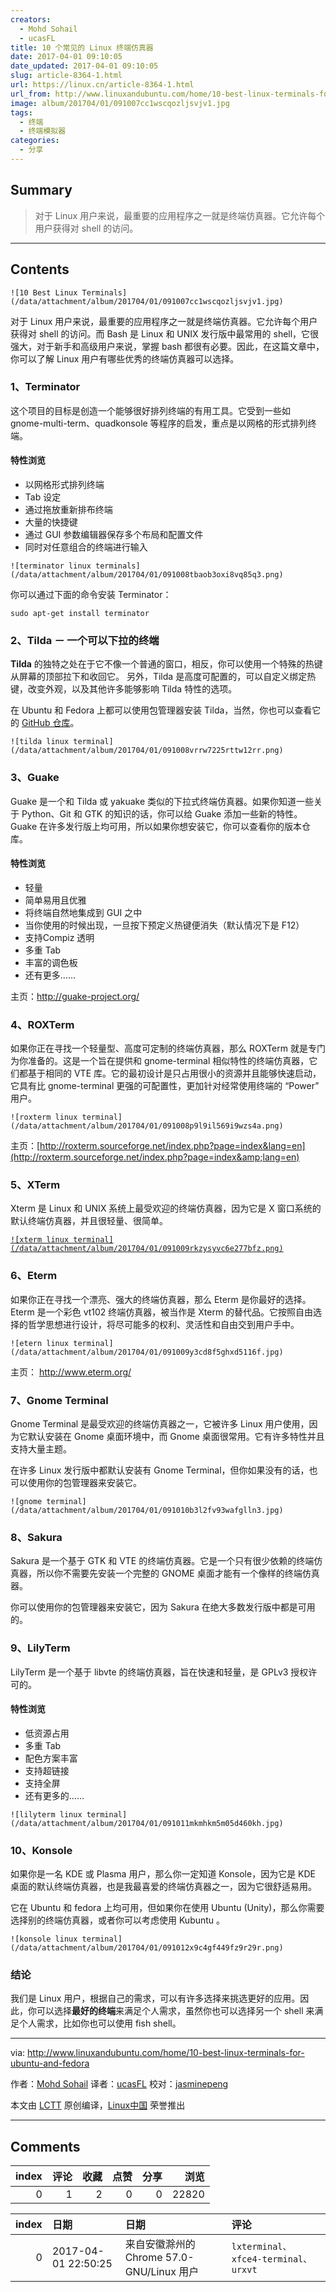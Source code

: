 ```yaml
---
creators:
  - Mohd Sohail
  - ucasFL
title: 10 个常见的 Linux 终端仿真器
date: 2017-04-01 09:10:05
date_updated: 2017-04-01 09:10:05
slug: article-8364-1.html
url: https://linux.cn/article-8364-1.html
url_from: http://www.linuxandubuntu.com/home/10-best-linux-terminals-for-ubuntu-and-fedora
image: album/201704/01/091007cc1wscqozljsvjv1.jpg
tags:
  - 终端
  - 终端模拟器
categories:
  - 分享
---
```


## Summary

> 对于 Linux 用户来说，最重要的应用程序之一就是终端仿真器。它允许每个用户获得对 shell 的访问。

***

<!-- more -->

## Contents

`![10 Best Linux Terminals](/data/attachment/album/201704/01/091007cc1wscqozljsvjv1.jpg)`

对于 Linux 用户来说，最重要的应用程序之一就是终端仿真器。它允许每个用户获得对 shell 的访问。而 Bash 是 Linux 和 UNIX 发行版中最常用的 shell，它很强大，对于新手和高级用户来说，掌握 bash 都很有必要。因此，在这篇文章中，你可以了解 Linux 用户有哪些优秀的终端仿真器可以选择。

### 1、Terminator

这个项目的目标是创造一个能够很好排列终端的有用工具。它受到一些如 gnome-multi-term、quadkonsole 等程序的启发，重点是以网格的形式排列终端。

#### 特性浏览

* 以网格形式排列终端
* Tab 设定
* 通过拖放重新排布终端
* 大量的快捷键
* 通过 GUI 参数编辑器保存多个布局和配置文件
* 同时对任意组合的终端进行输入

`![terminator linux terminals](/data/attachment/album/201704/01/091008tbaob3oxi8vq85q3.png)`

你可以通过下面的命令安装 Terminator：

```shell
sudo apt-get install terminator
```

### 2、Tilda － 一个可以下拉的终端

**Tilda** 的独特之处在于它不像一个普通的窗口，相反，你可以使用一个特殊的热键从屏幕的顶部拉下和收回它。 另外，Tilda 是高度可配置的，可以自定义绑定热键，改变外观，以及其他许多能够影响 Tilda 特性的选项。

在 Ubuntu 和 Fedora 上都可以使用包管理器安装 Tilda，当然，你也可以查看它的 [GitHub 仓库](https://github.com/lanoxx/tilda)。

`![tilda linux terminal](/data/attachment/album/201704/01/091008vrrw7225rttw12rr.png)`

### 3、Guake

Guake 是一个和 Tilda 或 yakuake 类似的下拉式终端仿真器。如果你知道一些关于 Python、Git 和 GTK 的知识的话，你可以给 Guake 添加一些新的特性。 ​ Guake 在许多发行版上均可用，所以如果你想安装它，你可以查看你的版本仓库。

#### 特性浏览

* 轻量
* 简单易用且优雅
* 将终端自然地集成到 GUI 之中
* 当你使用的时候出现，一旦按下预定义热键便消失（默认情况下是 F12）
* 支持Compiz 透明
* 多重 Tab
* 丰富的调色板
* 还有更多……

主页：<http://guake-project.org/>

### 4、ROXTerm

如果你正在寻找一个轻量型、高度可定制的终端仿真器，那么 ROXTerm 就是专门为你准备的。这是一个旨在提供和 gnome-terminal 相似特性的终端仿真器，它们都基于相同的 VTE 库。它的最初设计是只占用很小的资源并且能够快速启动，它具有比 gnome-terminal 更强的可配置性，更加针对经常使用终端的 “Power” 用户。

`![roxterm linux terminal](/data/attachment/album/201704/01/091008p9l9il569i9wzs4a.png)`

主页：[http://roxterm.sourceforge.net/index.php?page=index&lang=en](http://roxterm.sourceforge.net/index.php?page=index&amp;lang=en)

### 5、XTerm

Xterm 是 Linux 和 UNIX 系统上最受欢迎的终端仿真器，因为它是 X 窗口系统的默认终端仿真器，并且很轻量、很简单。

 [`![xterm linux terminal](/data/attachment/album/201704/01/091009rkzysyvc6e277bfz.png)`](http://www.linuxandubuntu.com/uploads/2/1/1/5/21152474/xterm-linux-terminal_orig.png) 

### 6、Eterm

如果你正在寻找一个漂亮、强大的终端仿真器，那么 Eterm 是你最好的选择。Eterm 是一个彩色 vt102 终端仿真器，被当作是 Xterm 的替代品。它按照自由选择的哲学思想进行设计，将尽可能多的权利、灵活性和自由交到用户手中。

`![etern linux terminal](/data/attachment/album/201704/01/091009y3cd8f5ghxd5116f.jpg)`

主页： <http://www.eterm.org/>

### 7、Gnome Terminal

Gnome Terminal 是最受欢迎的终端仿真器之一，它被许多 Linux 用户使用，因为它默认安装在 Gnome 桌面环境中，而 Gnome 桌面很常用。它有许多特性并且支持大量主题。

在许多 Linux 发行版中都默认安装有 Gnome Terminal，但你如果没有的话，也可以使用你的包管理器来安装它。

`![gnome terminal](/data/attachment/album/201704/01/091010b3l2fv93wafglln3.jpg)`

### 8、Sakura

Sakura 是一个基于 GTK 和 VTE 的终端仿真器。它是一个只有很少依赖的终端仿真器，所以你不需要先安装一个完整的 GNOME 桌面才能有一个像样的终端仿真器。

你可以使用你的包管理器来安装它，因为 Sakura 在绝大多数发行版中都是可用的。

### 9、LilyTerm

LilyTerm 是一个基于 libvte 的终端仿真器，旨在快速和轻量，是 GPLv3 授权许可的。

#### 特性浏览

* 低资源占用
* 多重 Tab
* 配色方案丰富
* 支持超链接
* 支持全屏
* 还有更多的……

`![lilyterm linux terminal](/data/attachment/album/201704/01/091011mkmhkm5m05d460kh.jpg)`

### 10、Konsole

如果你是一名 KDE 或 Plasma 用户，那么你一定知道 Konsole，因为它是 KDE 桌面的默认终端仿真器，也是我最喜爱的终端仿真器之一，因为它很舒适易用。

它在 Ubuntu 和 fedora 上均可用，但如果你在使用 Ubuntu (Unity)，那么你需要选择别的终端仿真器，或者你可以考虑使用 Kubuntu 。

`![konsole linux terminal](/data/attachment/album/201704/01/091012x9c4gf449fz9r29r.png)`

### 结论

我们是 Linux 用户，根据自己的需求，可以有许多选择来挑选更好的应用。因此，你可以选择**最好的终端**来满足个人需求，虽然你也可以选择另一个 shell 来满足个人需求，比如你也可以使用 fish shell。

---

via: <http://www.linuxandubuntu.com/home/10-best-linux-terminals-for-ubuntu-and-fedora>

作者：[Mohd Sohail](https://disqus.com/by/MohdSohail1/) 译者：[ucasFL](https://github.com/ucasFL) 校对：[jasminepeng](https://github.com/jasminepeng)

本文由 [LCTT](https://github.com/LCTT/TranslateProject) 原创编译，[Linux中国](https://linux.cn/) 荣誉推出

***

## Comments


|   index |   评论 |   收藏 |   点赞 |   分享 |   浏览 |
|--------:|-------:|-------:|-------:|-------:|-------:|
|       0 |      1 |      2 |      0 |      0 |  22820 |

|   index | 日期                | 日期                                      | 评论                                |
|--------:|:--------------------|:------------------------------------------|:------------------------------------|
|       0 | 2017-04-01 22:50:25 | 来自安徽滁州的 Chrome 57.0-GNU/Linux 用户 | `lxterminal、xfce4-terminal、urxvt` |
